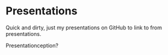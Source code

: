 # Presentations

Quick and dirty, just my presentations on GitHub to link to from presentations.

Presentationception?
